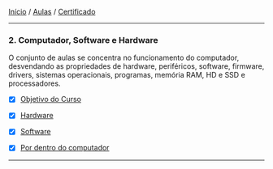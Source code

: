 [Início](https://github.com/Thalyalm/rocketseat-trilha-conectar) /
[Aulas](https://github.com/Thalyalm/rocketseat-trilha-conectar/tree/main/aulas) /
[Certificado](https://github.com/Thalyalm/rocketseat-trilha-conectar/tree/main/certificado/certificado-trilha-conectar.pdf)

---

### 2. Computador, Software e Hardware

O conjunto de aulas se concentra no funcionamento do computador, desvendando as propriedades de hardware, periféricos, software, firmware, drivers, sistemas operacionais, programas, memória RAM, HD e SSD e processadores.

- [x] [Objetivo do Curso](/aulas/computador-software-e-hardware/objetivo-do-curso)

- [x] [Hardware](/aulas/computador-software-e-hardware/hardware)

- [x] [Software](/aulas/computador-software-e-hardware/software)

- [x] [Por dentro do computador](/aulas/computador-software-e-hardware/por-dentro-do-computador)

---